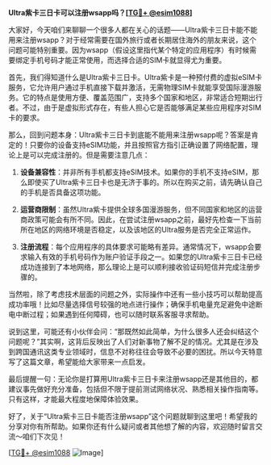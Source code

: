 **Ultra紫卡三日卡可以注册wsapp吗？[[TG💪+ @esim1088](https://t.me/s/esim1088)]**

大家好，今天咱们来聊聊一个很多人都在关心的话题——Ultra紫卡三日卡能不能用来注册wsapp？对于经常需要在国外旅行或者长期居住海外的朋友来说，这个问题可能特别重要。因为wsapp（假设这里指代某个特定的应用程序）有时候需要绑定手机号码才能正常使用，而选择合适的SIM卡就显得尤为重要。

首先，我们得知道什么是Ultra紫卡三日卡。Ultra紫卡是一种预付费的虚拟eSIM卡服务，它允许用户通过手机直接下载并激活，无需物理SIM卡就能享受国际漫游服务。它的特点是使用方便、覆盖范围广，支持多个国家和地区，非常适合短期出行者。不过，由于是虚拟形式存在，有些人担心它是否能够满足某些应用程序对SIM卡的要求。

那么，回到问题本身：Ultra紫卡三日卡到底能不能用来注册wsapp呢？答案是肯定的！只要你的设备支持eSIM功能，并且按照官方指引正确设置了网络配置，理论上是可以完成注册的。但是需要注意几点：

1. **设备兼容性**：并非所有手机都支持eSIM技术。如果你的手机不支持eSIM，那么即使买了Ultra紫卡三日卡也是无济于事的。所以在购买之前，请先确认自己的手机是否具备这项功能。

2. **运营商限制**：虽然Ultra紫卡提供全球多国漫游服务，但不同国家和地区的运营商政策可能会有所不同。因此，在尝试注册wsapp之前，最好先检查一下当前所在地区的网络环境是否稳定，以及该地区的Ultra服务是否完全正常运作。

3. **注册流程**：每个应用程序的具体要求可能略有差异。通常情况下，wsapp会要求输入有效的手机号码作为账户验证手段之一。如果您的Ultra紫卡三日卡已经成功连接到了本地网络，那么理论上是可以顺利接收验证码短信并完成注册步骤的。

当然啦，除了考虑技术层面的问题之外，实际操作中还有一些小技巧可以帮助提高成功率哦！比如尽量选择信号较强的地点进行操作；确保手机电量充足避免中途断电中断过程；如果遇到任何障碍，也可以随时联系客服寻求帮助。

说到这里，可能还有小伙伴会问：“那既然如此简单，为什么很多人还会纠结这个问题呢？”其实啊，这背后反映出了人们对新事物了解不足的情况。尤其是在涉及到跨国通讯这类专业领域时，信息不对称往往会导致不必要的困扰。所以今天特意写了这篇文章，希望能给大家带来一点启发。

最后提醒一句：无论你是打算用Ultra紫卡三日卡来注册wsapp还是其他目的，都建议事先做好充分准备，包括但不限于提前测试网络状况、熟悉相关操作指南等。只有这样，才能最大程度地保障体验效果。

好了，关于“Ultra紫卡三日卡能否注册wsapp”这个问题就聊到这里吧！希望我的分享对你有所帮助。如果你还有什么疑问或者其他想了解的内容，欢迎随时留言交流～咱们下次见！

[[TG💪+ @esim1088](https://t.me/s/esim1088) ![Image](https://i.postimg.cc/4NQfJmqS/Snipaste-2025-05-13-00-14-12.png)]